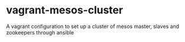 vagrant-mesos-cluster
=====================

A vagrant configuration to set up a cluster of mesos master, slaves and zookeepers through ansible
